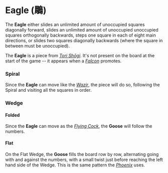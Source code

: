 # Eagle (&#x9d70;)

The **Eagle** either slides an unlimited amount of unoccupied 
squares diagonally forward, slides an unlimited amount of 
unoccupied unoccupied squares orthogonally backwards, steps
one square in each of eight main directions, or slides two
squares diagonally backwards (where the square in between must
be unoccupied).

The **Eagle** is a piece from [*Tori Sh&#x14d;gi*](#wiki:Tori_Shogi).
It's not present on the board at the start of the game -- it appears
when a [*Falcon*](tori_falcon.html) promotes.

### Spiral

Since the **Eagle** can move like the [*Wazir*](wazir.html), the
piece will do so, following the Spiral and visiting all the squares
in order.

### Wedge

#### Folded

Since the **Eagle** can move as the [*Flying Cock*](flying_cock.html),
the **Goose** will follow the numbers.

#### Flat

On the Flat Wedge, the **Goose** fills the board row by row, alternating going
with and against the numbers, with a small twist just before reaching
the left hand side of the Wedge. This is the same pattern the
[*Phoenix*](king.html?piece=phoenix) uses.
